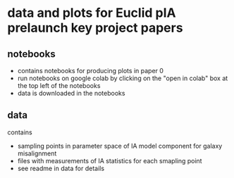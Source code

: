 # data and plots for Euclid pIA prelaunch key project papers

## notebooks 
- contains notebooks for producing plots in paper 0
- run notebooks on google colab by clicking on the "open in colab" box at the top left of the notebooks
- data is downloaded in the notebooks

## data
contains
- sampling points in parameter space of IA model component for galaxy misalignment
- files with measurements of IA statistics for each smapling point
- see readme in data for details
